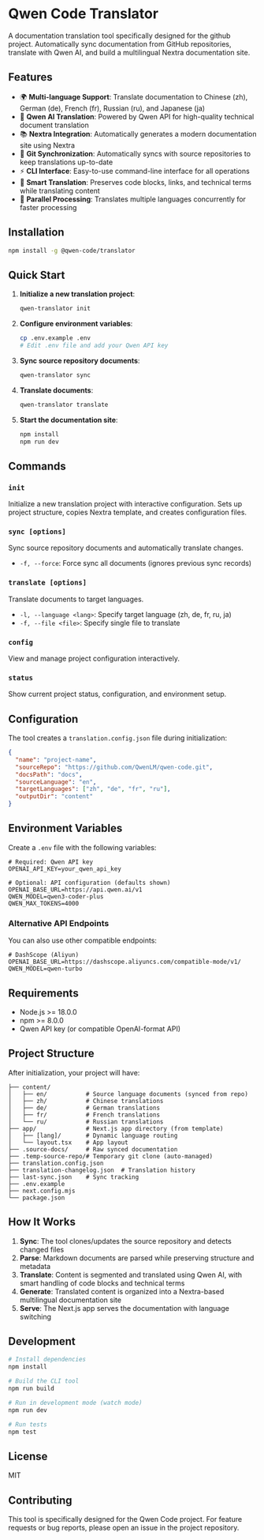 # Qwen Code Translator

A documentation translation tool specifically designed for the github project. Automatically sync documentation from GitHub repositories, translate with Qwen AI, and build a multilingual Nextra documentation site.

## Features

- 🌍 **Multi-language Support**: Translate documentation to Chinese (zh), German (de), French (fr), Russian (ru), and Japanese (ja)
- 🤖 **Qwen AI Translation**: Powered by Qwen API for high-quality technical document translation
- 📚 **Nextra Integration**: Automatically generates a modern documentation site using Nextra
- 🔄 **Git Synchronization**: Automatically syncs with source repositories to keep translations up-to-date
- ⚡ **CLI Interface**: Easy-to-use command-line interface for all operations
- 📝 **Smart Translation**: Preserves code blocks, links, and technical terms while translating content
- 🚀 **Parallel Processing**: Translates multiple languages concurrently for faster processing

## Installation

```bash
npm install -g @qwen-code/translator
```

## Quick Start

1. **Initialize a new translation project**:

   ```bash
   qwen-translator init
   ```

2. **Configure environment variables**:

   ```bash
   cp .env.example .env
   # Edit .env file and add your Qwen API key
   ```

3. **Sync source repository documents**:

   ```bash
   qwen-translator sync
   ```

4. **Translate documents**:

   ```bash
   qwen-translator translate
   ```

5. **Start the documentation site**:
   ```bash
   npm install
   npm run dev
   ```

## Commands

### `init`

Initialize a new translation project with interactive configuration. Sets up project structure, copies Nextra template, and creates configuration files.

### `sync [options]`

Sync source repository documents and automatically translate changes.

- `-f, --force`: Force sync all documents (ignores previous sync records)

### `translate [options]`

Translate documents to target languages.

- `-l, --language <lang>`: Specify target language (zh, de, fr, ru, ja)
- `-f, --file <file>`: Specify single file to translate

### `config`

View and manage project configuration interactively.

### `status`

Show current project status, configuration, and environment setup.

## Configuration

The tool creates a `translation.config.json` file during initialization:

```json
{
  "name": "project-name",
  "sourceRepo": "https://github.com/QwenLM/qwen-code.git",
  "docsPath": "docs",
  "sourceLanguage": "en",
  "targetLanguages": ["zh", "de", "fr", "ru"],
  "outputDir": "content"
}
```

## Environment Variables

Create a `.env` file with the following variables:

```env
# Required: Qwen API key
OPENAI_API_KEY=your_qwen_api_key

# Optional: API configuration (defaults shown)
OPENAI_BASE_URL=https://api.qwen.ai/v1
QWEN_MODEL=qwen3-coder-plus
QWEN_MAX_TOKENS=4000
```

### Alternative API Endpoints

You can also use other compatible endpoints:

```env
# DashScope (Aliyun)
OPENAI_BASE_URL=https://dashscope.aliyuncs.com/compatible-mode/v1/
QWEN_MODEL=qwen-turbo
```

## Requirements

- Node.js >= 18.0.0
- npm >= 8.0.0
- Qwen API key (or compatible OpenAI-format API)

## Project Structure

After initialization, your project will have:

```
├── content/
│   ├── en/           # Source language documents (synced from repo)
│   ├── zh/           # Chinese translations
│   ├── de/           # German translations
│   ├── fr/           # French translations
│   └── ru/           # Russian translations
├── app/              # Next.js app directory (from template)
│   ├── [lang]/       # Dynamic language routing
│   └── layout.tsx    # App layout
├── .source-docs/     # Raw synced documentation
├── .temp-source-repo/# Temporary git clone (auto-managed)
├── translation.config.json
├── translation-changelog.json  # Translation history
├── last-sync.json    # Sync tracking
├── .env.example
├── next.config.mjs
└── package.json
```

## How It Works

1. **Sync**: The tool clones/updates the source repository and detects changed files
2. **Parse**: Markdown documents are parsed while preserving structure and metadata
3. **Translate**: Content is segmented and translated using Qwen AI, with smart handling of code blocks and technical terms
4. **Generate**: Translated content is organized into a Nextra-based multilingual documentation site
5. **Serve**: The Next.js app serves the documentation with language switching

## Development

```bash
# Install dependencies
npm install

# Build the CLI tool
npm run build

# Run in development mode (watch mode)
npm run dev

# Run tests
npm test
```

## License

MIT

## Contributing

This tool is specifically designed for the Qwen Code project. For feature requests or bug reports, please open an issue in the project repository.

